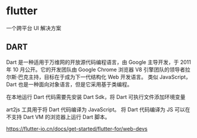 # flutter

一个跨平台 UI 解决方案

## DART

Dart 是一种适用于万维网的开放源代码编程语言，由 Google 主导开发，于 2011 年 10 月公开。它的开发团队由 Google Chrome 浏览器 V8 引擎团队的领导者拉尔斯·巴克主持，目标在于成为下一代结构化 Web 开发语言。 类似 JavaScript，Dart 也是一种面向对象语言，但是它采用基于类编程。

在本地运行 Dart 代码需要先安装 Dart Sdk，将 Dart 可执行文件添加环境变量

art2js 工具用于将 Dart 代码编译为 JavaScript。
将 Dart 代码编译为 JS 可以在不支持 Dart VM 的浏览器上运行 Dart 脚本。

https://flutter-io.cn/docs/get-started/flutter-for/web-devs
